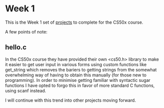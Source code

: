 # Week 1

This is the Week 1 set of [projects](https://cs50.harvard.edu/x/2022/psets/1/) to complete for the CS50x course.

A few points of note:

## hello.c

In the CS50x course they have provided their own <cs50.h> library to make it easier to get user input in various forms using custom functions like get_string which removes the bariers to getting strings from the somewhat overwhelming way of having to obtain this manually (for those new to programming). In order to minimise getting familiar with syntactic sugar functions I have opted to forgo this in favor of more standard C functions, using scanf instead. 

I will continue with this trend into other projects moving forward.
